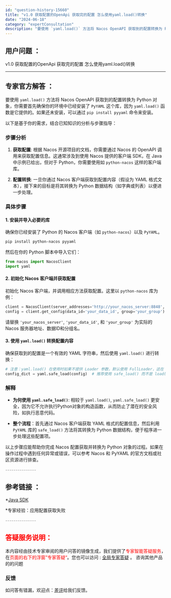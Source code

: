 ```yaml
---
id: "question-history-15660"
title: "v1.0 获取配置的OpenApi 获取完的配置 怎么使用yaml.load()转换"
date: "2024-06-18"
category: "expertConsultation"
description: "要使用 `yaml.load()` 方法将 Nacos OpenAPI 获取到的配置转换为 Python 对象，你需要首先确保你的环境中已经安装了 `PyYAML` 这个库，因为 `yaml.load()` 函数是它提供的。如果还未安装，可以通过 `pip install pyyaml` 命令来安装"
---
```


## 用户问题 ： 
 v1.0 获取配置的OpenApi 获取完的配置 怎么使用yaml.load()转换  

---------------
## 专家官方解答 ：

要使用 `yaml.load()` 方法将 Nacos OpenAPI 获取到的配置转换为 Python 对象，你需要首先确保你的环境中已经安装了 `PyYAML` 这个库，因为 `yaml.load()` 函数是它提供的。如果还未安装，可以通过 `pip install pyyaml` 命令来安装。

以下是基于你的需求，结合已知知识的分析与步骤指导：

### 步骤分析

1. **获取配置**: 根据 Nacos 开源项目的文档，你需要通过 Nacos 的 OpenAPI 调用来获取配置信息。这通常涉及到使用 Nacos 提供的客户端 SDK，在 Java 中示例已给出，但对于 Python，你需要使用如 `python-nacos` 这样的客户端库。

2. **配置转换**: 一旦你通过 Nacos 客户端获取到配置内容（假设为 YAML 格式文本），接下来的目标是将其转换为 Python 数据结构（如字典或列表）以便进一步处理。

### 具体步骤

#### 1. 安装并导入必要的库

确保你已经安装了 Python 的 Nacos 客户端（如 `python-nacos`）以及 `PyYAML`。

```bash
pip install python-nacos pyyaml
```

然后在你的 Python 脚本中导入它们：

```python
from nacos import NacosClient
import yaml
```

#### 2. 初始化 Nacos 客户端并获取配置

初始化 Nacos 客户端，并调用相应方法获取配置。这里以 `python-nacos` 库为例：

```python
client = NacosClient(server_addresses='http://your_nacos_server:8848', namespace=None)
config = client.get_config(data_id='your_data_id', group='your_group')
```

请替换 `'your_nacos_server'`, `'your_data_id'`, 和 `'your_group'` 为实际的 Nacos 服务器地址、数据ID和分组名。

#### 3. 使用 `yaml.load()` 转换配置内容

确保获取到的配置是一个有效的 YAML 字符串，然后使用 `yaml.load()` 进行转换：

```python
# 注意：yaml.load() 在使用时如果不提供 Loader 参数，默认使用 FullLoader，这在 PyYAML 5.1 之后是安全的。
config_dict = yaml.safe_load(config)  # 推荐使用 safe_load() 而不是 load()，以避免潜在的安全风险
```

### 解释

- **为何使用 `yaml.safe_load()`**: 相较于 `yaml.load()`, `yaml.safe_load()` 更安全，因为它不允许执行Python对象的构造函数，从而防止了潜在的安全风险，如执行恶意代码。

- **整个流程**：首先通过 Nacos 客户端获取 YAML 格式的配置信息，然后利用 `PyYAML` 库的 `safe_load()` 方法将其转换为 Python 数据结构，便于程序进一步处理这些配置项。

以上步骤应能帮助你完成 Nacos 配置获取并转换为 Python 对象的过程。如果在操作过程中遇到任何异常或错误，可以参考 Nacos 和 PyYAML 的官方文档或社区资源进行排查。


<font color="#949494">---------------</font> 


## 参考链接 ：

*[Java SDK](https://nacos.io/docs/latest/guide/user/sdk)
 
 *专家经验：应用配置获取失败 


 <font color="#949494">---------------</font> 
 


## <font color="#FF0000">答疑服务说明：</font> 

本内容经由技术专家审阅的用户问答的镜像生成，我们提供了<font color="#FF0000">专家智能答疑服务</font>，在<font color="#FF0000">页面的右下的浮窗”专家答疑“</font>。您也可以访问 : [全局专家答疑](https://answer.opensource.alibaba.com/docs/intro) 。 咨询其他产品的的问题

### 反馈
如问答有错漏，欢迎点：[差评](https://ai.nacos.io/user/feedbackByEnhancerGradePOJOID?enhancerGradePOJOId=15712)给我们反馈。
